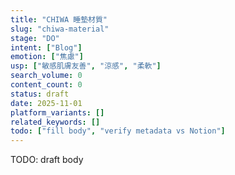 ```yaml
---
title: "CHIWA 睡墊材質"
slug: "chiwa-material"
stage: "DO"
intent: ["Blog"]
emotion: ["焦慮"]
usp: ["敏感肌膚友善", "涼感", "柔軟"]
search_volume: 0
content_count: 0
status: draft
date: 2025-11-01
platform_variants: []
related_keywords: []
todo: ["fill body", "verify metadata vs Notion"]
---
```


TODO: draft body
